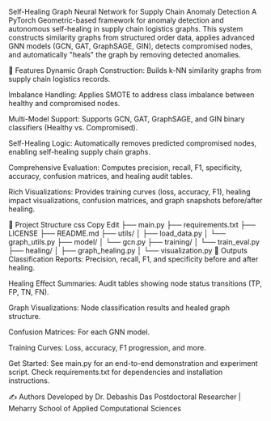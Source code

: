 Self-Healing Graph Neural Network for Supply Chain Anomaly Detection
A PyTorch Geometric-based framework for anomaly detection and autonomous self-healing in supply chain logistics graphs. This system constructs similarity graphs from structured order data, applies advanced GNN models (GCN, GAT, GraphSAGE, GIN), detects compromised nodes, and automatically "heals" the graph by removing detected anomalies.

🚀 Features
Dynamic Graph Construction: Builds k-NN similarity graphs from supply chain logistics records.

Imbalance Handling: Applies SMOTE to address class imbalance between healthy and compromised nodes.

Multi-Model Support: Supports GCN, GAT, GraphSAGE, and GIN binary classifiers (Healthy vs. Compromised).

Self-Healing Logic: Automatically removes predicted compromised nodes, enabling self-healing supply chain graphs.

Comprehensive Evaluation: Computes precision, recall, F1, specificity, accuracy, confusion matrices, and healing audit tables.

Rich Visualizations: Provides training curves (loss, accuracy, F1), healing impact visualizations, confusion matrices, and graph snapshots before/after healing.

📁 Project Structure
css
Copy
Edit
├── main.py
├── requirements.txt
├── LICENSE
├── README.md
├── utils/
│   ├── load_data.py
│   └── graph_utils.py
├── model/
│   └── gcn.py
├── training/
│   └── train_eval.py
├── healing/
│   ├── graph_healing.py
│   └── visualization.py
📝 Outputs
Classification Reports: Precision, recall, F1, and specificity before and after healing.

Healing Effect Summaries: Audit tables showing node status transitions (TP, FP, TN, FN).

Graph Visualizations: Node classification results and healed graph structure.

Confusion Matrices: For each GNN model.

Training Curves: Loss, accuracy, F1 progression, and more.

Get Started:
See main.py for an end-to-end demonstration and experiment script.
Check requirements.txt for dependencies and installation instructions.

✍️ Authors
Developed by Dr. Debashis Das
Postdoctoral Researcher | Meharry School of Applied Computational Sciences
